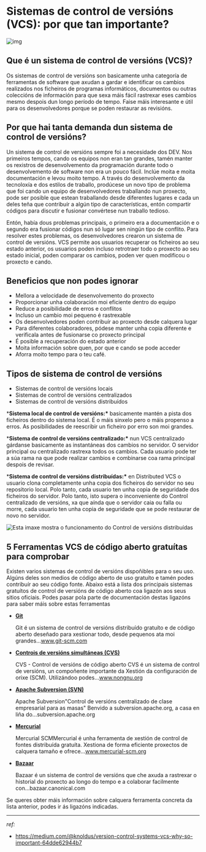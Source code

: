 # Sistemas de control de versións (VCS): por que tan importante?

![img](./assets/0LCkFLFG0Os2HPd9l.png)

## Que é un sistema de control de versións (VCS)?

Os sistemas de control de versións son basicamente unha categoría de ferramentas de software que axudan a gardar e identificar os cambios realizados nos ficheiros de programas informáticos, documentos ou outras coleccións de información para que sexa máis fácil rastrexar eses cambios mesmo despois dun longo período de tempo. Faise máis interesante e útil para os desenvolvedores porque se poden restaurar as revisións.

## Por que hai tanta demanda dun sistema de control de versións?

Un sistema de control de versións sempre foi a necesidade dos DEV. Nos primeiros tempos, cando os equipos non eran tan grandes, tamén manter os rexistros de desenvolvemento da programación durante todo o desenvolvemento de software non era un pouco fácil. Inclúe moita e moita documentación e levou moito tempo. A través do desenvolvemento da tecnoloxía e dos estilos de traballo, prodúcese un novo tipo de problema que foi cando un equipo de desenvolvedores traballando nun proxecto, pode ser posible que estean traballando desde diferentes lugares e cada un deles teña que contribuír a algún tipo de características, entón compartir códigos para discutir e fusionar convértese nun traballo tedioso.

Entón, había dous problemas principais, o primeiro era a documentación e o segundo era fusionar códigos nun só lugar sen ningún tipo de conflito. Para resolver estes problemas, os desenvolvedores crearon un sistema de control de versións. VCS permite aos usuarios recuperar os ficheiros ao seu estado anterior, os usuarios poden incluso retrotraer todo o proxecto ao seu estado inicial, poden comparar os cambios, poden ver quen modificou o proxecto e cando.

## Beneficios que non podes ignorar

- Mellora a velocidade de desenvolvemento do proxecto
- Proporcionar unha colaboración moi eficiente dentro do equipo
- Reduce a posibilidade de erros e conflitos
- Incluso un cambio moi pequeno é rastrexable
- Os desenvolvedores poden contribuír ao proxecto desde calquera lugar
- Para diferentes colaboradores, pódese manter unha copia diferente e verificala antes de fusionarse co proxecto principal
- É posible a recuperación do estado anterior
- Moita información sobre quen, por que e cando se pode acceder
- Aforra moito tempo para o teu café.

## Tipos de sistema de control de versións

- Sistemas de control de versións locais
- Sistemas de control de versións centralizados
- Sistemas de control de versións distribuídos

***Sistema local de control de versións:\*** basicamente mantén a pista dos ficheiros dentro do sistema local. É o máis sinxelo pero o máis propenso a erros. As posibilidades de reescribir un ficheiro por erro son moi grandes.

***Sistema de control de versións centralizado:\*** nun VCS centralizado gárdanse basicamente as instantáneas dos cambios no servidor. O servidor principal ou centralizado rastrexa todos os cambios. Cada usuario pode ter a súa rama na que pode realizar cambios e combinarse coa rama principal despois de revisar.

***Sistema de control de versións distribuídas:\*** en Distributed VCS o usuario clona completamente unha copia dos ficheiros do servidor no seu repositorio local. Polo tanto, cada usuario ten unha copia de seguridade dos ficheiros do servidor. Polo tanto, isto supera o inconveniente do Control centralizado de versións, xa que aínda que o servidor caia ou falla ou morre, cada usuario ten unha copia de seguridade que se pode restaurar de novo no servidor.

![Esta imaxe mostra o funcionamento do Control de versións distribuídas](./assets/0yJX7HSw9IdNqLYpn.jpg)

## 5 Ferramentas VCS de código aberto gratuítas para comprobar

Existen varios sistemas de control de versións dispoñibles para o seu uso. Algúns deles son medios de código aberto de uso gratuíto e tamén podes contribuír ao seu código fonte. Abaixo está a lista dos principais sistemas gratuítos de control de versións de código aberto coa ligazón aos seus sitios oficiais. Podes pasar pola parte de documentación destas ligazóns para saber máis sobre estas ferramentas

- **[Git](https://git-scm.com/)**

  Git é un sistema de control de versións distribuído gratuíto e de código aberto deseñado para xestionar todo, desde pequenos ata moi grandes...www.git-scm.com

- **[Controis de versións simultáneas (CVS)](https://www.nongnu.org/cvs/)**

  CVS - Control de versións de código aberto CVS é un sistema de control de versións, un compoñente importante da Xestión da configuración de orixe (SCM). Utilizándoo podes...www.nongnu.org

- **[Apache Subversion (SVN)](https://subversion.apache.org/)**

  Apache Subversion"Control de versións centralizado de clase empresarial para as masas" Benvido a subversion.apache.org, a casa en liña do...subversion.apache.org

- **[Mercurial](https://www.mercurial-scm.org/)**

  Mercurial SCMMercurial é unha ferramenta de xestión de control de fontes distribuída gratuíta. Xestiona de forma eficiente proxectos de calquera tamaño e ofrece...www.mercurial-scm.org

- **[Bazaar](https://bazaar.canonical.com/en/)**

  Bazaar é un sistema de control de versións que che axuda a rastrexar o historial do proxecto ao longo do tempo e a colaborar facilmente con...bazaar.canonical.com

Se queres obter máis información sobre calquera ferramenta concreta da lista anterior, podes ir ás ligazóns indicadas.

---

_ref:_

- https://medium.com/@knoldus/version-control-systems-vcs-why-so-important-64dde62944b7